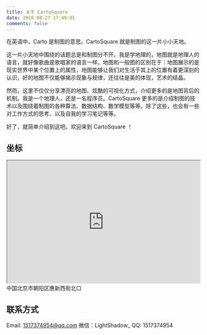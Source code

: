 ```yaml
---
title: 关于 CartoSquare
date: 2016-08-27 17:49:01
comments: false
---
```

在英语中，Carto 是制图的意思。CartoSquare 就是制图的这一片小小天地。

这一片小天地中围绕的话题总是和制图分不开。我是学地理的，地图就是地理人的语言，就好像歌曲是歌唱家的语言一样。地图和一般图的区别在于：地图展示的是现实世界中某个位置上的属性，地图能够让我们对生活于其上的位置有着更深刻的认识，好的地图不仅能够揭示现象与规律，还往往是美的体现，艺术的结晶。

然而，这里不仅仅分享漂亮的地图、炫酷的可视化方式，介绍更多的是地图背后的机制。我是一个地理人，还是一名程序员。CartoSquare 更多的是介绍制图的技术以及围绕着制图的各种算法、数据结构、数学模型等等。除了这些，也会有一些对工作方式的思考、以及自我的学习笔记等等。

好了，就简单介绍到这吧。欢迎来到 CartoSquare ！

## 坐标
<iframe width="100%" height="320" src="http://maps.stamen.com/toner/embed#14/39.988133/116.411915"></iframe>
中国北京市朝阳区惠新西街北口

## 联系方式
Email: 1517374954@qq.com
微信：LightShadow_
QQ: 1517374954
